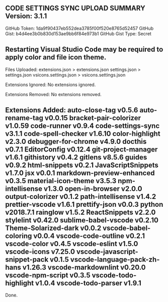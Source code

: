 CODE SETTINGS SYNC UPLOAD SUMMARY
Version: 3.1.1
--------------------
GitHub Token: 1da9f90437eb552dea3785f00f520e8765d52457
GitHub Gist: b4d4ee3b0b830d153ae9bb6f84e973b1
GitHub Gist Type: Secret

Restarting Visual Studio Code may be required to apply color and file icon theme.
--------------------
Files Uploaded:
  extensions.json > extensions.json
  settings.json > settings.json
  vsicons.settings.json > vsicons.settings.json

Extensions Ignored:
  No extensions ignored.

Extensions Removed:
  No extensions removed.

Extensions Added:
  auto-close-tag v0.5.6
  auto-rename-tag v0.0.15
  bracket-pair-colorizer v1.0.59
  code-runner v0.9.4
  code-settings-sync v3.1.1
  code-spell-checker v1.6.10
  color-highlight v2.3.0
  debugger-for-chrome v4.9.0
  docthis v0.7.1
  EditorConfig v0.12.4
  git-project-manager v1.6.1
  githistory v0.4.2
  gitlens v8.5.6
  guides v0.9.2
  html-snippets v0.2.1
  JavaScriptSnippets v1.7.0
  jsx v0.0.1
  markdown-preview-enhanced v0.3.5
  material-icon-theme v3.5.3
  npm-intellisense v1.3.0
  open-in-browser v2.0.0
  output-colorizer v0.1.2
  path-intellisense v1.4.2
  prettier-vscode v1.6.1
  prettify-json v0.0.3
  python v2018.7.1
  rainglow v1.5.2
  ReactSnippets v2.2.0
  stylelint v0.42.0
  sublime-babel-vscode v0.2.10
  Theme-Solarized-dark v0.0.2
  vscode-babel-coloring v0.0.4
  vscode-code-outline v0.2.1
  vscode-color v0.4.5
  vscode-eslint v1.5.0
  vscode-icons v7.25.0
  vscode-javascript-snippet-pack v0.1.5
  vscode-language-pack-zh-hans v1.26.3
  vscode-markdownlint v0.20.0
  vscode-npm-script v0.3.5
  vscode-todo-highlight v1.0.4
  vscode-todo-parser v1.9.1
--------------------
Done.
